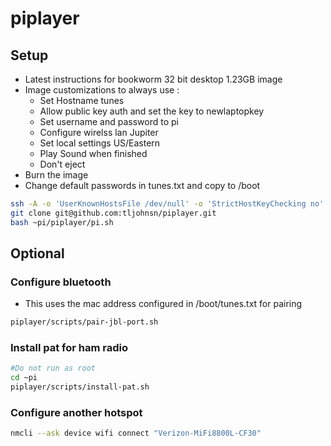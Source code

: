 # piplayer

## Setup

* Latest instructions for bookworm 32 bit desktop 1.23GB image
* Image customizations to always use :
  * Set Hostname tunes
  * Allow public key auth and set the key to newlaptopkey
  * Set username and password to pi
  * Configure wirelss lan Jupiter
  * Set local settings US/Eastern
  * Play Sound when finished
  * Don't eject
* Burn the image
* Change default passwords in tunes.txt and copy to /boot

```bash
ssh -A -o 'UserKnownHostsFile /dev/null' -o 'StrictHostKeyChecking no' pi@raspberrypi.local
git clone git@github.com:tljohnsn/piplayer.git
bash ~pi/piplayer/pi.sh
```

## Optional
### Configure bluetooth
* This uses the mac address configured in /boot/tunes.txt for pairing

```bash
piplayer/scripts/pair-jbl-port.sh
```

### Install pat for ham radio
```bash
#Do not run as root
cd ~pi
piplayer/scripts/install-pat.sh
```

### Configure another hotspot
```bash
nmcli --ask device wifi connect "Verizon-MiFi8800L-CF30"
```
